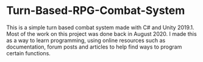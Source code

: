 # Turn-Based-RPG-Combat-System

This is a simple turn based combat system made with C# and Unity 2019.1. Most of the work on this project was done back in August 2020. I made this as a way to learn programming, using online resources such as documentation, forum posts and articles to help find ways to program certain functions.
